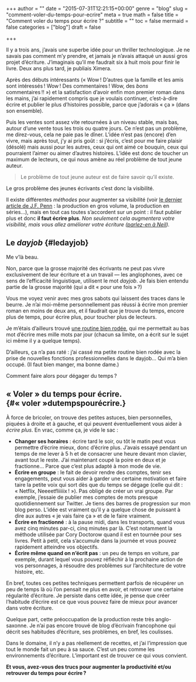 +++
author = ""
date = "2015-07-31T12:21:15+00:00"
genre = "blog"
slug = "comment-voler-du-temps-pour-ecrire"
meta = true
math = false
title = "Comment voler du temps pour écrire ?"
subtitle = ""
toc = false
mermaid = false
categories = ["blog"]
draft = false

+++

Il y a trois ans, j’avais une superbe idée pour un thriller technologique. Je ne savais pas comment m’y prendre, et jamais je n’avais attaqué un aussi gros projet d’écriture. J’imaginais qu’il me faudrait six à huit mois pour finir le livre. Deux ans plus tard, je publiais Ximera. 
  
Après des débuts intéressants (« Wow ! D’autres que la famille et les amis sont intéressés ! Wow ! Des commentaires ! Wow, des _bons_ commentaires !! ») et la satisfaction d’avoir enfin mon premier roman dans les mains, j’ai rapidement compris que je voulais continuer, c’est-à-dire écrire et publier le plus d’histoires possible, parce que j’adorais « ça » (dans son ensemble).
  
Puis les ventes sont assez vite retournées à un niveau stable, mais bas, autour d’une vente tous les trois ou quatre jours. Ce n’est pas un problème, me direz-vous, cela ne paie pas le dîner. L’idée n’est pas (encore) d’en vivre, mais après tout, j’y ai pris goût : si j’écris, c’est pour me faire plaisir (désolé) mais aussi pour les autres, ceux qui ont aimé ce bouquin, ceux qui pourraient l’aimer ou aimer d&rsquo;autres histoires. L’idée est donc de toucher un maximum de lecteurs, ce qui nous amène au réel problème de tout jeune auteur. 

> Le problème de tout jeune auteur est de faire savoir qu’il existe. 

Le gros problème des jeunes écrivants c’est donc la visibilité.

Il existe différentes _méthodes_ pour augmenter sa visibilité (voir [le dernier article de J.F. Penn](http://www.thecreativepenn.com/2015/05/02/make-a-living-with-your-writing/) : la production en gros volume, la production en séries…), mais en tout cas toutes s’accordent sur un point : il faut publier plus et donc **il faut écrire plus**. _Non seulement cela augmentera votre visibilité, mais vous allez améliorer votre écriture ([parlez-en à Neil](http://page42.org/projet-bradbury-comment-jai-ecrit-52-nouvelles-en-52-semaines/))._ 

## Le _dayjob_ {#ledayjob}

Me v’là beau.
  
Non, parce que la grosse majorité des écrivants ne peut pas vivre exclusivement de leur écriture et a un travail — les anglophones, avec ce sens de l’efficacité linguistique, utilisent le mot _dayjob_. Je fais bien entendu partie de la grosse majorité (qui a dit « pour une fois » ?)
  
Vous me voyez venir avec mes gros sabots qui laissent des traces dans le beurre. Je n’ai moi-même personnellement pas réussi à écrire mon premier roman en moins de deux ans, et il faudrait que je trouve du temps, encore plus de temps, pour écrire plus, pour toucher plus de lecteurs.
  
Je m’étais d’ailleurs trouvé [une routine bien rodée](/posts/2013-12-08-ecrire-objectif-journalier-et-motivation/), qui me permettait au bas mot d’écrire mes mille mots par jour (chacun sa limite, on a écrit sur le sujet ici même il y a quelque temps).

D’ailleurs, ça n’a pas raté : j’ai cassé ma petite routine bien rodée avec la prise de nouvelles fonctions professionnelles dans le dayjob… Qui m’a bien occupé. (Il faut bien manger, ma bonne dame.)
  
Comment faire alors pour dégager du temps ? 

## « Voler » du temps pour écrire. {#« voler »dutempspourécrire.}

À force de bricoler, on trouve des petites astuces, bien personnelles, piquées à droite et à gauche, et qui peuvent éventuellement vous aider à _écrire plus_. En vrac, comme ça, je vide le sac :

  * **Changer ses horaires** : écrire tard le soir, ou tôt le matin peut vous permettre d’écrire mieux, donc d’écrire plus. J’avais essayé pendant un temps de me lever à 5 h et de consacrer une heure devant mon clavier, avant tout le reste. J’ai maintenant coupé la poire en deux et je fractionne… Parce que c’est plus adapté à mon mode de vie.
  * **Écrire en groupe** : le fait de devoir rendre des comptes, tenir ses engagements, peut vous aider à garder une certaine motivation et faire taire la petite voix qui sort dès que du temps se dégage (celle qui dit : « Netflix, Neeeetfliiiiix ! »). Pas obligé de créer un vrai groupe. Par exemple, j’essaie de publier mes comptes de mots presque quotidiennement sur Twitter. Je tiens des barres de progression sur mon blog perso. L’idée est vraiment qu’il y a quelque chose de puissant à dire aux autres « je vais faire ça » et de le faire vraiment.
  * **Écrire en fractionné** : à la pause midi, dans les transports, quand vous avez cinq minutes par-ci, cinq minutes par là. C’est notamment la méthode utilisée par Cory Doctorow quand il est en tournée pour ses livres. Petit à petit, cela s’accumule dans la journée et vous pouvez rapidement atteindre vos objectifs.
  * **Écrire même quand on n’écrit pas** : un peu de temps en voiture, par exemple, durant lequel vous pouvez réfléchir à la prochaine action de vos personnages, à résoudre des problèmes sur l’architecture de votre histoire, etc.

En bref, toutes ces petites techniques permettent parfois de récupérer un peu de temps là où l’on pensait ne plus en avoir, et retrouver une certaine régularité d’écriture. Je persiste dans cette idée, je pense que créer l’habitude d’écrire est ce que vous pouvez faire de mieux pour avancer dans votre écriture. 

Quelque part, cette préoccupation de la production reste très anglo-saxonne. Je n’ai pas encore trouvé de blog d’écrivain francophone qui décrit ses habitudes d’écriture, ses problèmes, en bref, les coulisses.
  
Dans le domaine, il n’y a pas réellement de recettes, et j’ai l’impression que tout le monde fait un peu à sa sauce. C’est un peu comme les environnements d’écriture. L’important est de trouver ce qui vous convient.

**Et vous, avez-vous des trucs pour augmenter la productivité et/ou retrouver du temps pour écrire ?**

[^1]:La publication, avec la découverte du monde Kindle, des ebooks, de la confection d’une couverture, Createspace et j’en passe mérite un article à part entière. 

[^2]:Terme orignellement de Martin Winckler, que je trouve particulièrement adapté (même si je l’ai déjà écrit sur ce site). 
